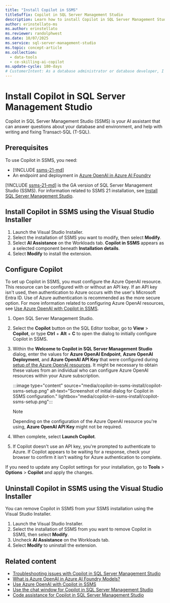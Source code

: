 ```yaml
---
title: "Install Copilot in SSMS"
titleSuffix: Copilot in SQL Server Management Studio
description: Learn how to install Copilot in SQL Server Management Studio.
author: erinstellato-ms
ms.author: erinstellato
ms.reviewer: randolphwest
ms.date: 10/07/2025
ms.service: sql-server-management-studio
ms.topic: concept-article
ms.collection:
  - data-tools
  - ce-skilling-ai-copilot
ms.update-cycle: 180-days
# CustomerIntent: As a database administrator or database developer, I want to understand how to install Copilot in SQL Server Management Studio.
---
```


# Install Copilot in SQL Server Management Studio

Copilot in SQL Server Management Studio (SSMS) is your AI assistant that can answer questions about your database and environment, and help with writing and fixing Transact-SQL (T-SQL).

## Prerequisites

To use Copilot in SSMS, you need:

- [!INCLUDE [ssms-21-md](../includes/ssms-21-md.md)]
- An endpoint and deployment in [Azure OpenAI in Azure AI Foundry](/azure/ai-services/openai/overview)

[!INCLUDE [ssms-21-md](../includes/ssms-21-md.md)] is the GA version of SQL Server Management Studio (SSMS). For information related to SSMS 21 installation, see [Install SQL Server Management Studio](../install/install.md).

## Install Copilot in SSMS using the Visual Studio Installer

1. Launch the Visual Studio Installer.
1. Select the installation of SSMS you want to modify, then select **Modify**.
1. Select **AI Assistance** on the Workloads tab. **Copilot in SSMS** appears as a selected component beneath **Installation details**.
1. Select **Modify** to install the extension.

## Configure Copilot

To set up Copilot in SSMS, you must configure the Azure OpenAI resource. This resource can be configured with or without an API key. If an API key isn't used, then authentication to Azure occurs with the user's Microsoft Entra ID. Use of Azure authentication is recommended as the more secure option. For more information related to configuring Azure OpenAI resources, see [Use Azure OpenAI with Copilot in SSMS](use-azure-openai-with-copilot-in-ssms.md).

1. Open SQL Server Management Studio.

1. Select the **Copilot** button on the SQL Editor toolbar, go to **View** > **Copilot**, or type **Ctrl** + **Alt** + **C** to open the dialog to initially configure Copilot in SSMS.

1. Within the **Welcome to Copilot in SQL Server Management Studio** dialog, enter the values for **Azure OpenAI Endpoint**, **Azure OpenAI Deployment**, and **Azure OpenAI API Key** that were configured during [setup of the Azure OpenAI resources](use-azure-openai-with-copilot-in-ssms.md). It might be necessary to obtain these values from an individual who can configure Azure OpenAI resources within your Azure subscription.

   :::image type="content" source="media/copilot-in-ssms-install/copilot-ssms-setup.png" alt-text="Screenshot of initial dialog for Copilot in SSMS configuration." lightbox="media/copilot-in-ssms-install/copilot-ssms-setup.png":::

   > [!NOTE]  
   > Depending on the configuration of the Azure OpenAI resource you're using, **Azure OpenAI API Key** might not be required.

1. When complete, select **Launch Copilot**.

1. If Copilot doesn't use an API key, you're prompted to authenticate to Azure. If Copilot appears to be waiting for a response, check your browser to confirm it isn't waiting for Azure authentication to complete.

If you need to update any Copilot settings for your installation, go to **Tools** > **Options** > **Copilot** and apply the changes.

## Uninstall Copilot in SSMS using the Visual Studio Installer

You can remove Copilot in SSMS from your SSMS installation using the Visual Studio Installer.

1. Launch the Visual Studio Installer.
1. Select the installation of SSMS from you want to remove Copilot in SSMS, then select **Modify**.
1. Uncheck **AI Assistance** on the Workloads tab.
1. Select **Modify** to uninstall the extension.

## Related content

- [Troubleshooting issues with Copilot in SQL Server Management Studio](copilot-in-ssms-troubleshooting.md)
- [What is Azure OpenAI in Azure AI Foundry Models?](/azure/ai-services/openai/overview)
- [Use Azure OpenAI with Copilot in SSMS](use-azure-openai-with-copilot-in-ssms.md)
- [Use the chat window for Copilot in SQL Server Management Studio](copilot-in-ssms-chat.md)
- [Code assistance for Copilot in SQL Server Management Studio](copilot-in-ssms-code-assistance.md)
